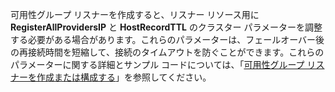 可用性グループ リスナーを作成すると、リスナー リソース用に **RegisterAllProvidersIP** と **HostRecordTTL** のクラスター パラメーターを調整する必要がある場合があります。これらのパラメーターは、フェールオーバー後の再接続時間を短縮して、接続のタイムアウトを防ぐことができます。これらのパラメーターに関する詳細とサンプル コードについては、「[可用性グループ リスナーを作成または構成する](https://msdn.microsoft.com/library/hh213080.aspx#MultiSubnetFailover)」を参照してください。

<!---HONumber=Oct15_HO3-->